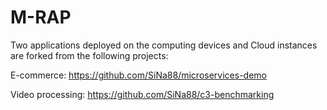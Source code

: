 # M-RAP


Two applications deployed on the computing devices and Cloud instances are forked from the following projects:

E-commerce:
https://github.com/SiNa88/microservices-demo

Video processing:
https://github.com/SiNa88/c3-benchmarking
